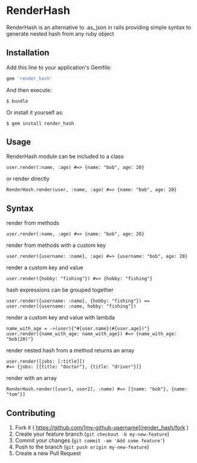 # RenderHash

RenderHash is an alternative to .as_json in rails providing simple syntax to
generate nested hash from any ruby object

## Installation

Add this line to your application's Gemfile:

```ruby
gem 'render_hash'
```

And then execute:

    $ bundle

Or install it yourself as:

    $ gem install render_hash

## Usage
RenderHash module can be included to a class

    user.render(:name, :age) #=> {name: "bob", age: 20}

or render directly

    RenderHash.render(user, :name, :age) #=> {name: "bob", age: 20}

## Syntax

render from methods

    user.render(:name, :age) #=> {name: "bob", age: 20}

render from methods with a custom key

    user.render({username: :name}, :age) #=> {username: "bob", age: 20}

render a custom key and value

    user.render({hobby: "fishing"}) #=> {hobby: "fishing"}

hash expressions can be grouped together

    user.render({username: :name}, {hobby: "fishing"}) ==
    user.render({username: :name, hobby: "fishing"})

render a custom key and value with lambda

    name_with_age = ->(user){"#{user.name}(#{user.age})"}
    user.render({name_with_age: name_with_age}) #=> {name_with_age: "bob(20)"}

render nested hash from a method returns an array

    user.render([jobs: [:title]])
    #=> {jobs: [{title: "doctor"}, {title: "driver"}]}

render with an array

    RenderHash.render([user1, user2], :name) #=> [{name: "bob"}, {name: "tom"}]

## Contributing

1. Fork it ( https://github.com/[my-github-username]/render_hash/fork )
2. Create your feature branch (`git checkout -b my-new-feature`)
3. Commit your changes (`git commit -am 'Add some feature'`)
4. Push to the branch (`git push origin my-new-feature`)
5. Create a new Pull Request
